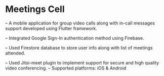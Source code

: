# Meetings Cell

– A mobile application for group video calls along with in-call messages support developed using Flutter framework.

– Integrated Google Sign-In authentication method using Firebase.

– Used Firestore database to store user info along with list of meetings attended.

– Used Jitsi-meet plugin to implement support for secure and high quality video conferencing. – Supported platforms: iOS & Android
